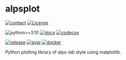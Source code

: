 # alpsplot

[![contact](https://img.shields.io/badge/contact-rbp5354@psu.edu-yellow)](mailto:rbp5354@psu.edu)
[![License](https://img.shields.io/github/license/ain-soph/alpsplot)](https://opensource.org/licenses/GPL-3.0)

![python>=3.10](https://img.shields.io/badge/python->=3.10-informational.svg)
[![docs](https://github.com/ain-soph/alpsplot/workflows/docs/badge.svg)](https://ain-soph.github.io/alpsplot/)
[![codecov](https://codecov.io/gh/ain-soph/alpsplot/branch/main/graph/badge.svg?token=BBYZUPVK3I)](https://codecov.io/gh/ain-soph/alpsplot)

[![release](https://img.shields.io/github/v/release/ain-soph/alpsplot)](https://github.com/ain-soph/alpsplot/releases)
[![pypi](https://img.shields.io/pypi/v/alpsplot)](https://pypi.org/project/alpsplot/)
[![docker](https://img.shields.io/pypi/v/alpsplot?label=docker)](https://hub.docker.com/r/local0state/alpsplot)

Python plotting library of alps-lab style using matplotlib.
